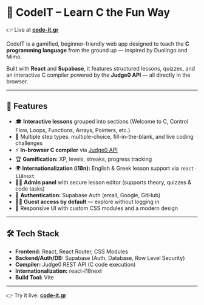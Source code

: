 # 🚀 CodeIT – Learn C the Fun Way

👉 Live at [**code-it.gr**](https://code-it.gr)

CodeIT is a gamified, beginner-friendly web app designed to teach the **C programming language** from the ground up — inspired by Duolingo and Mimo.

Built with **React** and **Supabase**, it features structured lessons, quizzes, and an interactive C compiler powered by the **Judge0 API** — all directly in the browser.

---

## 🧠 Features

- 🎓 **Interactive lessons** grouped into sections (Welcome to C, Control Flow, Loops, Functions, Arrays, Pointers, etc.)  
- 🧩 Multiple step types: multiple-choice, fill-in-the-blank, and live coding challenges  
- ⚡ **In-browser C compiler** via [Judge0 API](https://judge0.com)  
- 🏆 **Gamification:** XP, levels, streaks, progress tracking  
- 🌍 **Internationalization (i18n):** English & Greek lesson support via `react-i18next`  
- 👩‍🏫 **Admin panel** with secure lesson editor (supports theory, quizzes & code tasks)  
- 🔐 **Authentication:** Supabase Auth (email, Google, GitHub)  
- 🧑‍🎓 **Guest access by default** — explore without logging in  
- 📱 Responsive UI with custom CSS modules and a modern design  

---

## 🛠 Tech Stack

- **Frontend:** React, React Router, CSS Modules  
- **Backend/Auth/DB:** Supabase (Auth, Database, Row Level Security)  
- **Compiler:** Judge0 REST API (C code execution)  
- **Internationalization:** react-i18next  
- **Build Tool:** Vite  

---

👉 Try it live: [**code-it.gr**](https://code-it.gr)
